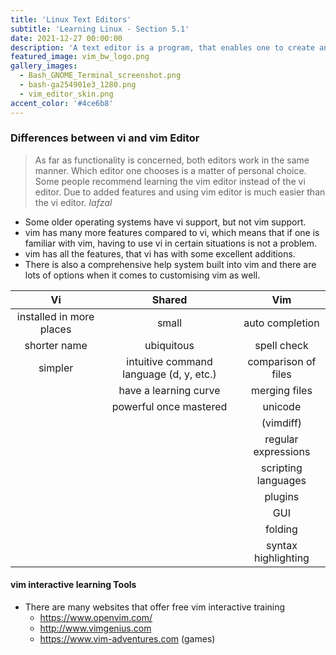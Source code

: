 ```yaml
---
title: 'Linux Text Editors'
subtitle: 'Learning Linux - Section 5.1'
date: 2021-12-27 00:00:00
description: 'A text editor is a program, that enables one to create and manipulate text data in a Linux file. Popular, standard text editors for Linux are listed in this chapter.'
featured_image: vim_bw_logo.png
gallery_images:
  - Bash_GNOME_Terminal_screenshot.png
  - bash-ga254901e3_1280.png
  - vim_editor_skin.png
accent_color: '#4ce6b8'
---
```


### Differences between vi and vim Editor

> As far as functionality is concerned, both editors work in the same manner. Which editor one chooses is a matter of personal choice. Some people recommend learning the vim editor instead of the vi editor. Due to added features and using vim editor is much easier than the vi editor. *Iafzal*

- Some older operating systems have vi support, but not vim support.
- vim has many more features compared to vi, which means that if one is familiar with vim, having to use vi in certain situations is not a problem.
- vim has all the features, that vi has with some excellent additions.
- There is also a comprehensive help system built into vim and there are lots of options when it comes to customising vim as well.

|            Vi            |                  Shared                   |         Vim         |
|:------------------------:|:-----------------------------------------:|:-------------------:|
| installed in more places |                   small                   |   auto completion   |
|       shorter name       |                ubiquitous                 |     spell check     |
|         simpler          | intuitive command language \(d, y, etc\.) | comparison of files |
|                          |           have a learning curve           |    merging files    |
|                          |          powerful once mastered           |       unicode       |
|                          |                                           |     \(vimdiff)      |
|                          |                                           | regular expressions |
|                          |                                           | scripting languages |
|                          |                                           |       plugins       |
|                          |                                           |         GUI         |
|                          |                                           |       folding       |
|                          |                                           | syntax highlighting |


#### vim interactive learning Tools

- There are many websites that offer free vim interactive training
  - <https://www.openvim.com/>
  - <http://www.vimgenius.com>
  - <https://www.vim-adventures.com> (games)